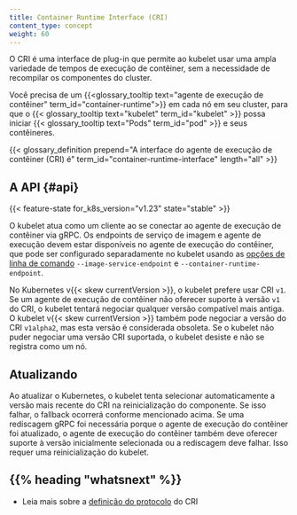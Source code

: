 ```yaml
---
title: Container Runtime Interface (CRI)
content_type: concept
weight: 60
---
```


<!-- overview -->

O CRI é uma interface de plug-in que permite ao kubelet usar uma ampla variedade
 de tempos de execução de contêiner, sem a necessidade de recompilar 
 os componentes do cluster.

Você precisa de um
{{<glossary_tooltip text="agente de execução de contêiner" term_id="container-runtime">}} em cada nó em seu cluster, para que o
{{< glossary_tooltip text="kubelet" term_id="kubelet" >}} possa iniciar
{{< glossary_tooltip text="Pods" term_id="pod" >}} e seus contêineres.

{{< glossary_definition prepend="A interface do agente de execução de contêiner (CRI) é" term_id="container-runtime-interface" length="all" >}}

<!-- body -->

## A API {#api}

{{< feature-state for_k8s_version="v1.23" state="stable" >}}

O kubelet atua como um cliente ao se conectar ao agente de execução de contêiner via gRPC. Os endpoints de serviço de imagem e agente de execução devem estar disponíveis no agente de execução do contêiner, que pode ser configurado separadamente no kubelet usando as [opções de linha de comando](/docs/reference/command-line-tools-reference/kubelet)
`--image-service-endpoint` e `--container-runtime-endpoint`.


No Kubernetes v{{< skew currentVersion >}}, o kubelet prefere usar CRI `v1`.
Se um agente de execução de contêiner não oferecer suporte à versão `v1` do CRI, 
o kubelet tentará negociar qualquer versão compatível mais antiga.
O kubelet v{{< skew currentVersion >}}  também pode negociar a versão do CRI `v1alpha2`, 
mas esta versão é considerada obsoleta. 
Se o kubelet não puder negociar uma versão CRI suportada, 
o kubelet desiste e não se registra como um nó.


## Atualizando

Ao atualizar o Kubernetes, o kubelet tenta selecionar automaticamente a versão mais recente do CRI na reinicialização do componente. Se isso falhar, o fallback ocorrerá conforme mencionado acima. Se uma rediscagem gRPC foi necessária porque o agente de execução do contêiner foi atualizado, o agente de execução do contêiner também deve oferecer suporte à versão inicialmente selecionada ou a rediscagem deve falhar. Isso requer uma reinicialização do kubelet.


## {{% heading "whatsnext" %}}

- Leia mais sobre a [definição do protocolo](https://github.com/kubernetes/cri-api/blob/c75ef5b/pkg/apis/runtime/v1/api.proto) do CRI